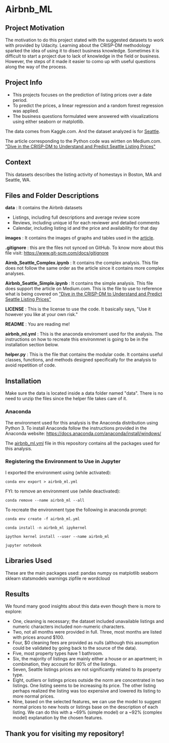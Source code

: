 # Airbnb_ML

## Project Motivation
The motivation to do this project stated with the suggested datasets to work with provided by Udacity. Learning about the CRISP-DM methodology sparked the idea of using it to disect business knowledge. Sometimes it is difficult to start a project due to lack of knowledge in the field or business. However, the steps of it made it easier to como up with useful questions along the way of the process. 

## Project Info
* This projects focuses on the prediction of listing prices over a date period. 
* To predict the prices, a linear regression and a random forest regression was applied. 
* The business questions formulated were answered with visualizations using either seaborn or matplotlib.

The data comes from Kaggle.com. And the dataset analyzed is for [Seattle](https://www.kaggle.com/airbnb/seattle/data). 

The article corresponding to the Python code was wirtten on Medium.com.
["Dive in the CRISP-DM to Understand and Predict Seattle Listing Prices"](https://medium.com/@samlexrod/crisp-dm-regression-analysis-in-python-ade4b74bdc85?source=friends_link&sk=3629b7e62926e5483b09311380fb1653)

## Context
This datasets describes the listing activity of homestays in Boston, MA and Seattle, WA.

## Files and Folder Descriptions

**data** : It contains the Airbnb datasets
* Listings, including full descriptions and average review score 
* Reviews, including unique id for each reviewer and detailed comments 
* Calendar, including listing id and the price and availability for that day 

**images** : It contains the images of graphs and tables used in the [article](https://medium.com/@samlexrod/crisp-dm-regression-analysis-in-python-ade4b74bdc85).

**.gitignore** : this are the files not synced on GitHub. To know more about this file visit: https://www.git-scm.com/docs/gitignore

**Airnb_Seattle_Complex.ipynb** : It contains the complex analysis. This file does not follow the same order as the article since it contains more complex analyses.

**Airbnb_Seattle_Simple.ipynb** : It contains the simple analysis. This file does support the article on Medium.com. This is the file to use to reference what is being covered on ["Dive in the CRISP-DM to Understand and Predict Seattle Listing Prices"](https://medium.com/@samlexrod/crisp-dm-regression-analysis-in-python-ade4b74bdc85?source=friends_link&sk=3629b7e62926e5483b09311380fb1653)

**LICENSE** : This is the license to use the code. It basically says, "Use it however you like at your own risk."

**README** : You are reading me!

**airbnb_ml.yml** : This is the anaconda enviroment used for the analysis. The instructions on how to recreate this environmnet is going to be in the installation section below.

**helper.py** : This is the file that contains the modular code. It contains useful classes, functions, and methods designed specifically for the analysis to avoid repetition of code.

    
## Installation

Make sure the data is located inside a data folder named "data". 
There is no need to unzip the files since the helper file takes care of it.

### Anaconda
The environment used for this analysis is the Anaconda distribution using Python 3. 
To install Anaconda follow the instructions provided in the Anaconda website:
   https://docs.anaconda.com/anaconda/install/windows/

The [airbnb_ml.yml](https://github.com/sammyrod/Airbnb_ML/blob/master/airbnb_ml.yml) file in this repository contains all the packages used for this analysis.

### Registering the Environment to Use in Jupyter

I exported the environment using (while activated):
```
conda env export > airbnb_ml.yml
```
FYI: to remove an environment use (while deactivated): 
```
conda remove --name airbnb_ml --all
```

To recreate the environment type the following in anaconda prompt:
```
conda env create -f airbnb_ml.yml

conda install -n airbnb_ml ipykernel

ipython kernel install --user --name airbnb_ml

jupyter notebook
```

## Libraries Used

These are the main packages used:
   pandas
   numpy
   os
   matplotlib
   seaborn
   sklearn
   statsmodels
   warnings
   zipfile 
   re
   wordcloud 
   
## Results   

We found many good insights about this data even though there is more to explore:

* One, cleaning is necessary; the dataset included unavailable listings and numeric characters included non-numeric characters.
* Two, not all months were provided in full.
Three, most months are listed with prices around $100.
* Four, $0 cleaning fees are provided as nulls (although this assumption could be validated by going back to the source of the data).
* Five, most property types have 1 bathroom.
* Six, the majority of listings are mainly either a house or an apartment; in combination, they account for 80% of the listings.
* Seven, Seattle listings prices are not significantly related to its property type.
* Eight, outliers or listings prices outside the norm are concentrated in two listings. One listing seems to be increasing its price. The other listing perhaps realized the listing was too expensive and lowered its listing to more normal prices.
* Nine, based on the selected features, we can use the model to suggest normal prices to new hosts or listings base on the description of each listing. We can do this with a ~69% (simple model) or a ~92% (complex model) explanation by the chosen features.
   

## Thank you for visiting my repository!
